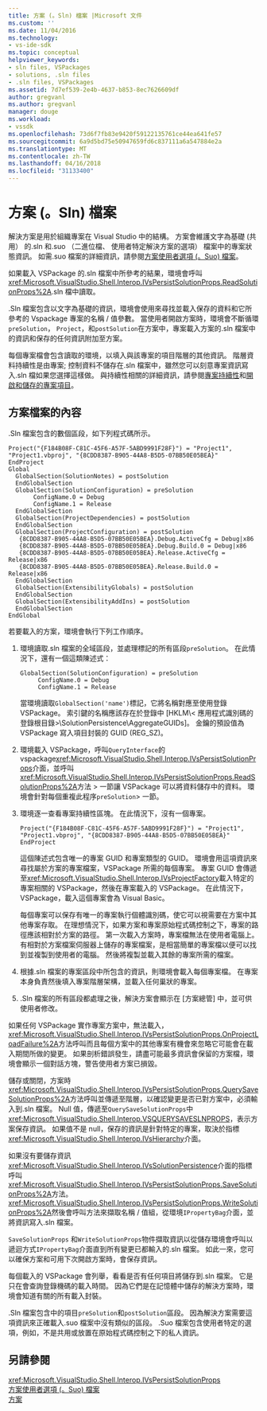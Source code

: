 ```yaml
---
title: 方案 (。Sln) 檔案 |Microsoft 文件
ms.custom: ''
ms.date: 11/04/2016
ms.technology:
- vs-ide-sdk
ms.topic: conceptual
helpviewer_keywords:
- sln files, VSPackages
- solutions, .sln files
- .sln files, VSPackages
ms.assetid: 7d7ef539-2e4b-4637-b853-8ec7626609df
author: gregvanl
ms.author: gregvanl
manager: douge
ms.workload:
- vssdk
ms.openlocfilehash: 73d6f7fb83e9420f59122135761ce44ea641fe57
ms.sourcegitcommit: 6a9d5bd75e50947659fd6c837111a6a547884e2a
ms.translationtype: MT
ms.contentlocale: zh-TW
ms.lasthandoff: 04/16/2018
ms.locfileid: "31133400"
---
```

# <a name="solution-sln-file"></a>方案 (。Sln) 檔案
解決方案是用於組織專案在 Visual Studio 中的結構。 方案會維護文字為基礎 (共用） 的.sln 和.suo （二進位檔、 使用者特定解決方案的選項） 檔案中的專案狀態資訊。 如需.suo 檔案的詳細資訊，請參閱[方案使用者選項 (。Suo) 檔案](../../extensibility/internals/solution-user-options-dot-suo-file.md)。  
  
 如果載入 VSPackage 的.sln 檔案中所參考的結果，環境會呼叫<xref:Microsoft.VisualStudio.Shell.Interop.IVsPersistSolutionProps.ReadSolutionProps%2A>.sln 檔中讀取。  
  
 .Sln 檔案包含以文字為基礎的資訊，環境會使用來尋找並載入保存的資料和它所參考的 Vspackage 專案的名稱 / 值參數。 當使用者開啟方案時，環境會不斷循環`preSolution`， `Project`，和`postSolution`在方案中，專案載入方案的.sln 檔案中的資訊和保存的任何資訊附加至方案。  
  
 每個專案檔會包含讀取的環境，以填入與該專案的項目階層的其他資訊。 階層資料持續性是由專案; 控制資料不儲存在.sln 檔案中，雖然您可以刻意專案資訊寫入.sln 檔如果您選擇這樣做。 與持續性相關的詳細資訊，請參閱[專案持續性](../../extensibility/internals/project-persistence.md)和[開啟和儲存的專案項目](../../extensibility/internals/opening-and-saving-project-items.md)。  
  
## <a name="solution-file-contents"></a>方案檔案的內容  
 .Sln 檔案包含的數個區段，如下列程式碼所示。  
  
```  
Project("{F184B08F-C81C-45F6-A57F-5ABD9991F28F}") = "Project1", "Project1.vbproj", "{8CDD8387-B905-44A8-B5D5-07BB50E05BEA}"  
EndProject  
Global  
  GlobalSection(SolutionNotes) = postSolution  
  EndGlobalSection  
  GlobalSection(SolutionConfiguration) = preSolution  
       ConfigName.0 = Debug  
       ConfigName.1 = Release  
  EndGlobalSection  
  GlobalSection(ProjectDependencies) = postSolution  
  EndGlobalSection  
  GlobalSection(ProjectConfiguration) = postSolution  
   {8CDD8387-B905-44A8-B5D5-07BB50E05BEA}.Debug.ActiveCfg = Debug|x86  
   {8CDD8387-B905-44A8-B5D5-07BB50E05BEA}.Debug.Build.0 = Debug|x86  
   {8CDD8387-B905-44A8-B5D5-07BB50E05BEA}.Release.ActiveCfg = Release|x86  
   {8CDD8387-B905-44A8-B5D5-07BB50E05BEA}.Release.Build.0 = Release|x86  
  EndGlobalSection  
  GlobalSection(ExtensibilityGlobals) = postSolution  
  EndGlobalSection  
  GlobalSection(ExtensibilityAddIns) = postSolution  
  EndGlobalSection  
EndGlobal  
```  
  
 若要載入的方案，環境會執行下列工作順序。  
  
1.  環境讀取.sln 檔案的全域區段，並處理標記的所有區段`preSolution`。 在此情況下，還有一個這類陳述式：  
  
    ```  
    GlobalSection(SolutionConfiguration) = preSolution  
         ConfigName.0 = Debug  
         ConfigName.1 = Release  
    ```  
  
     當環境讀取`GlobalSection('name')`標記，它將名稱對應至使用登錄 VSPackage。 索引鍵的名稱應該存在於登錄中 [HKLM\\< 應用程式識別碼的登錄根目錄\>\SolutionPersistence\AggregateGUIDs]。 金鑰的預設值為 VSPackage 寫入項目封裝的 GUID (REG_SZ)。  
  
2.  環境載入 VSPackage，呼叫`QueryInterface`的 vspackage<xref:Microsoft.VisualStudio.Shell.Interop.IVsPersistSolutionProps>介面，並呼叫<xref:Microsoft.VisualStudio.Shell.Interop.IVsPersistSolutionProps.ReadSolutionProps%2A>方法 > 一節讓 VSPackage 可以將資料儲存中的資料。 環境會針對每個重複此程序`preSolution`> 一節。  
  
3.  環境逐一查看專案持續性區塊。 在此情況下，沒有一個專案。  
  
    ```  
    Project("{F184B08F-C81C-45F6-A57F-5ABD9991F28F}") = "Project1",  
    "Project1.vbproj", "{8CDD8387-B905-44A8-B5D5-07BB50E05BEA}"  
    EndProject  
    ```  
  
     這個陳述式包含唯一的專案 GUID 和專案類型的 GUID。 環境會用這項資訊來尋找屬於方案的專案檔案，VSPackage 所需的每個專案。 專案 GUID 會傳遞至<xref:Microsoft.VisualStudio.Shell.Interop.IVsProjectFactory>載入特定的專案相關的 VSPackage，然後在專案載入的 VSPackage。 在此情況下，VSPackage，載入這個專案會為 Visual Basic。  
  
     每個專案可以保存有唯一的專案執行個體識別碼，使它可以視需要在方案中其他專案存取。 在理想情況下，如果方案和專案原始程式碼控制之下，專案的路徑應該相對於方案的路徑。 第一次載入方案時，專案檔無法在使用者電腦上。 有相對於方案檔案伺服器上儲存的專案檔案，是相當簡單的專案檔以便可以找到並複製到使用者的電腦。 然後將複製並載入其餘的專案所需的檔案。  
  
4.  根據.sln 檔案的專案區段中所包含的資訊，則環境會載入每個專案檔。 在專案本身負責然後填入專案階層架構，並載入任何巢狀的專案。  
  
5.  .Sln 檔案的所有區段都處理之後，解決方案會顯示在 [方案總管] 中，並可供使用者修改。  
  
 如果任何 VSPackage 實作專案方案中，無法載入，<xref:Microsoft.VisualStudio.Shell.Interop.IVsPersistSolutionProps.OnProjectLoadFailure%2A>方法呼叫而且每個方案中的其他專案有機會來忽略它可能會在載入期間所做的變更。 如果剖析錯誤發生，請盡可能最多資訊會保留的方案檔，環境會顯示一個對話方塊，警告使用者方案已損毀。  
  
 儲存或關閉，方案時<xref:Microsoft.VisualStudio.Shell.Interop.IVsPersistSolutionProps.QuerySaveSolutionProps%2A>方法呼叫並傳遞至階層，以確認變更是否已對方案中，必須輸入到.sln 檔案。 Null 值，傳遞至`QuerySaveSolutionProps`中<xref:Microsoft.VisualStudio.Shell.Interop.VSQUERYSAVESLNPROPS>，表示方案保存資訊。 如果值不是 null，保存的資訊是針對特定的專案，取決於指標<xref:Microsoft.VisualStudio.Shell.Interop.IVsHierarchy>介面。  
  
 如果沒有要儲存資訊<xref:Microsoft.VisualStudio.Shell.Interop.IVsSolutionPersistence>介面的指標呼叫<xref:Microsoft.VisualStudio.Shell.Interop.IVsPersistSolutionProps.SaveSolutionProps%2A>方法。 <xref:Microsoft.VisualStudio.Shell.Interop.IVsPersistSolutionProps.WriteSolutionProps%2A>然後會呼叫方法來擷取名稱 / 值組，從環境`IPropertyBag`介面，並將資訊寫入.sln 檔案。  
  
 `SaveSolutionProps` 和`WriteSolutionProps`物件擷取資訊以從儲存環境會呼叫以遞迴方式`IPropertyBag`介面直到所有變更已都輸入的.sln 檔案。 如此一來，您可以確保方案和可用下次開啟方案時，會保存資訊。  
  
 每個載入的 VSPackage 會列舉，看看是否有任何項目將儲存到.sln 檔案。 它是只在會查詢登錄機碼的載入時間。 因為它們是在記憶體中儲存的解決方案時，環境會知道有關的所有載入封裝。  
  
 .Sln 檔案包含中的項目`preSolution`和`postSolution`區段。 因為解決方案需要這項資訊來正確載入.suo 檔案中沒有類似的區段。 .Suo 檔案包含使用者特定的選項，例如，不是共用或放置在原始程式碼控制之下的私人資訊。  
  
## <a name="see-also"></a>另請參閱  
 <xref:Microsoft.VisualStudio.Shell.Interop.IVsPersistSolutionProps>   
 [方案使用者選項 (。Suo) 檔案](../../extensibility/internals/solution-user-options-dot-suo-file.md)   
 [方案](../../extensibility/internals/solutions.md)